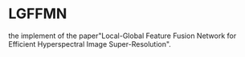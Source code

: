 # LGFFMN
the implement of the paper"Local-Global Feature Fusion Network for Efficient Hyperspectral Image Super-Resolution".
